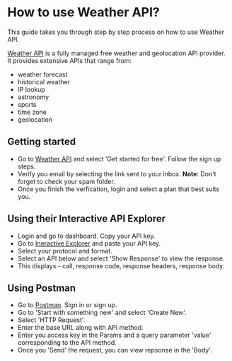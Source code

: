 
# How to use Weather API?

This guide takes you through step by step process on how to use Weather API.

[Weather API](WeatherAPI.com) is a fully managed free weather and geolocation API provider. It provides extensive APIs that range from:

- weather forecast
- historical weather
- IP lookup
- astronomy
- sports
- time zone
- geolocation

## Getting started

- Go to [Weather API](https://www.weatherapi.com/) and select 'Get started for free'. Follow the sign up steps.
- Verify you email by selecting the link sent to your inbox. 
**Note**: Don't forget to check your spam folder.
- Once you finish the verfication, login and select a plan that best suits you.

## Using their Interactive API Explorer

- Login and go to dashboard. Copy your API key.
- Go to [Ineractive Explorer](https://www.weatherapi.com/api-explorer.aspx) and paste your API key. 
- Select your protocol and format.
- Select an API below and select 'Show Response' to view the response.
-  This displays - call, response code, response headers, response body. 

## Using Postman

- Go to [Postman](https://www.postman.com/). Sign in or sign up.
- Go to 'Start with something new' and select 'Create New'.
- Select 'HTTP Request'.
- Enter the base URL along with API method.
- Enter you access key in the Params and a query parameter 'value' corresponding to the API method.
- Once you 'Send' the request, you can view repsonse in the 'Body'.





<!-- https://www.codespeedy.com/weather-forecasting-script-in-python-api-call-method/-->


